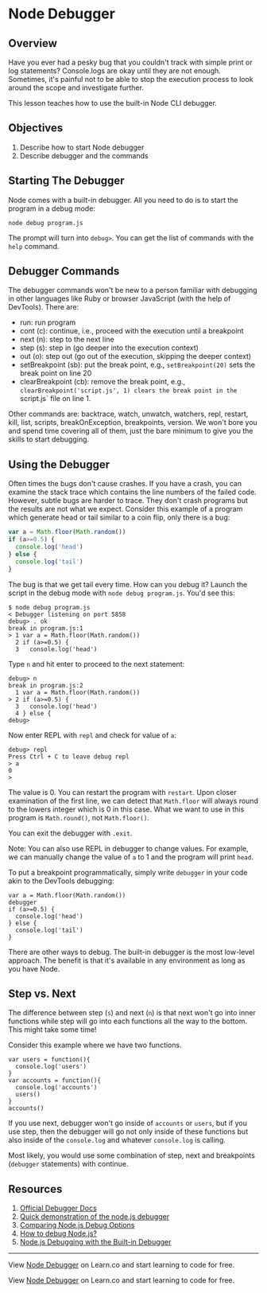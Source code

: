 # Node Debugger

## Overview

Have you ever had a pesky bug that you couldn't track with simple print or log statements? Console.logs are okay until they are not enough. Sometimes, it's painful not to be able to stop the execution process to look around the scope and investigate further.

This lesson teaches how to use the built-in Node CLI debugger.

## Objectives

1. Describe how to start Node debugger
1. Describe debugger and the commands

## Starting The Debugger

Node comes with a built-in debugger. All you need to do is to start the program in a debug mode:

```
node debug program.js
```

The prompt will turn into `debug>`. You can get the list of commands with the `help` command.


## Debugger Commands

The debugger commands won't be new to a person familiar with debugging in other languages like Ruby or browser JavaScript (with the help of DevTools). There are:

* run: run program
* cont (c): continue, i.e., proceed with the execution until a breakpoint
* next (n): step to the next line
* step (s): step in (go deeper into the execution context)
* out (o): step out (go out of the execution, skipping the deeper context)
* setBreakpoint (sb): put the break point, e.g., `setBreakpoint(20)` sets the break point on line 20
* clearBreakpoint (cb): remove the break point, e.g., `clearBreakpoint('script.js', 1) clears the break point in the `script.js` file on line 1.

Other commands are: backtrace, watch, unwatch, watchers, repl, restart, kill, list, scripts, breakOnException, breakpoints, version. We won't bore you and spend time covering all of them, just the bare minimum to give you the skills to start debugging.

## Using the Debugger

Often times the bugs don't cause crashes. If you have a crash, you can examine the stack trace which contains the line numbers of the failed code. However, subtle bugs are harder to trace. They don't crash programs but the results are not what we expect. Consider this example of a program which generate head or tail similar to a coin flip, only there is a bug:

```js
var a = Math.floor(Math.random())
if (a>=0.5) {
  console.log('head')
} else {
  console.log('tail')
}
```

The bug is that we get tail every time. How can you debug it? Launch the script in the debug mode with `node debug program.js`. You'd see this:

```
$ node debug program.js
< Debugger listening on port 5858
debug> . ok
break in program.js:1
> 1 var a = Math.floor(Math.random())
  2 if (a>=0.5) {
  3   console.log('head')
```

Type `n` and hit enter to proceed to the next statement:

```
debug> n
break in program.js:2
  1 var a = Math.floor(Math.random())
> 2 if (a>=0.5) {
  3   console.log('head')
  4 } else {
debug>
```

Now enter REPL with `repl` and check for value of `a`:

```
debug> repl
Press Ctrl + C to leave debug repl
> a
0
>
```

The value is 0. You can restart the program with `restart`. Upon closer examination of the first line, we can detect that `Math.floor` will always round to the lowers integer which is 0 in this case. What we want to use in this program is `Math.round()`, not `Math.floor()`.

You can exit the debugger with `.exit`.

Note: You can also use REPL in debugger to change values. For example, we can manually change the value of `a` to 1 and the program will print `head`.


To put a breakpoint programmatically, simply write `debugger` in your code akin to the DevTools debugging:

```
var a = Math.floor(Math.random())
debugger
if (a>=0.5) {
  console.log('head')
} else {
  console.log('tail')
}
```



There are other ways to debug. The built-in debugger is the most low-level approach. The benefit is that it's available in any environment as long as you have Node.


## Step vs. Next

The difference between step (`s`) and next (`n`) is that next won't go into inner functions while step will go into each functions all the way to the bottom. This might take some time!

Consider this example where we have two functions. 

```
var users = function(){
  console.log('users')
}
var accounts = function(){
  console.log('accounts')
  users()
}
accounts()
```

If you use next, debugger won't go inside of `accounts` or `users`, but if you use step, then the debugger will go not only inside of these functions but also inside of the `console.log` and whatever `console.log` is calling.

Most likely, you would use some combination of step, next and breakpoints (`debugger` statements) with continue.


## Resources

1. [Official Debugger Docs](https://nodejs.org/dist/latest-v5.x/docs/api/debugger.html)
1. [Quick demonstration of the node.js debugger](https://www.youtube.com/watch?v=V1vwGDVtAkM)
2. [Comparing Node.js Debug Options](http://spin.atomicobject.com/2015/09/25/debug-node-js)
3. [How to debug Node.js?](http://www.100percentjs.com/best-way-debug-node-js)
4. [Node.js Debugging with the Built-in Debugger](http://technosophos.com/2011/10/28/nodejs-debugging-built-debugger.html)

---

<p data-visibility='hidden'>View <a href='https://learn.co/lessons/node-debugger' title='Node Debugger'>Node Debugger</a> on Learn.co and start learning to code for free.</p>

<p class='util--hide'>View <a href='https://learn.co/lessons/node-debugger'>Node Debugger</a> on Learn.co and start learning to code for free.</p>
